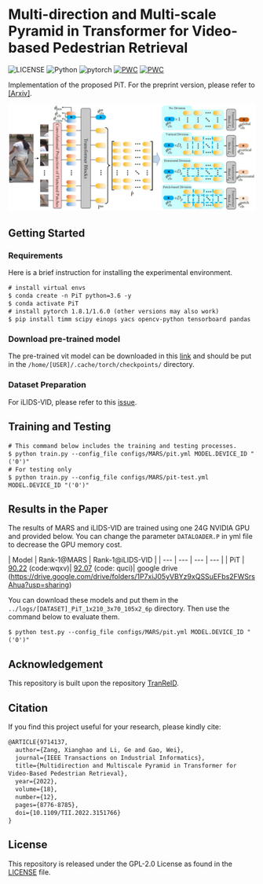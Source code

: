 # Multi-direction and Multi-scale Pyramid in Transformer for Video-based Pedestrian Retrieval
![LICENSE](https://img.shields.io/badge/license-GPL%202.0-green) ![Python](https://img.shields.io/badge/python-3.6-blue.svg) ![pytorch](https://img.shields.io/badge/pytorch-1.8.1-orange) 
[![PWC](https://img.shields.io/endpoint.svg?url=https://paperswithcode.com/badge/multi-direction-and-multi-scale-pyramid-in-1/person-re-identification-on-ilids-vid)](https://paperswithcode.com/sota/person-re-identification-on-ilids-vid?p=multi-direction-and-multi-scale-pyramid-in-1) [![PWC](https://img.shields.io/endpoint.svg?url=https://paperswithcode.com/badge/multi-direction-and-multi-scale-pyramid-in-1/person-re-identification-on-mars)](https://paperswithcode.com/sota/person-re-identification-on-mars?p=multi-direction-and-multi-scale-pyramid-in-1)

Implementation of the proposed PiT. For the preprint version, please refer to [[Arxiv]](https://arxiv.org/pdf/2202.06014.pdf).

![framework](./framework.jpg)


## Getting Started
### Requirements
Here is a brief instruction for installing the experimental environment.
```
# install virtual envs
$ conda create -n PiT python=3.6 -y
$ conda activate PiT
# install pytorch 1.8.1/1.6.0 (other versions may also work)
$ pip install timm scipy einops yacs opencv-python tensorboard pandas
```

### Download pre-trained model
The pre-trained vit model can be downloaded in this [link](https://github.com/rwightman/pytorch-image-models/releases/download/v0.1-vitjx/jx_vit_base_p16_224-80ecf9dd.pth) and should be put in the `/home/[USER]/.cache/torch/checkpoints/` directory.

### Dataset Preparation
For iLIDS-VID, please refer to this [issue](https://github.com/deropty/PiT/issues/2).

## Training and Testing
```
# This command below includes the training and testing processes.
$ python train.py --config_file configs/MARS/pit.yml MODEL.DEVICE_ID "('0')" 
# For testing only
$ python train.py --config_file configs/MARS/pit-test.yml MODEL.DEVICE_ID "('0')" 
```


## Results in the Paper
The results of MARS and iLIDS-VID are trained using one 24G NVIDIA GPU and provided below. You can change the parameter `DATALOADER.P` in yml file to decrease the GPU memory cost.

| Model | Rank-1@MARS | Rank-1@iLIDS-VID |
| --- | --- | --- | --- |
| PiT |  [90.22](https://pan.baidu.com/s/1nw5yofEilW0ffG_ZF4eoXQ) (code:wqxv)|  [92.07](https://pan.baidu.com/s/10LosWwUMktTiWvbHEP1Tjw) (code: quci)| google drive (https://drive.google.com/drive/folders/1P7xiJ05yVBYz9xQSSuEFbs2FWSrsAhua?usp=sharing)

You can download these models and put them in the `../logs/[DATASET]_PiT_1x210_3x70_105x2_6p` directory. Then use the command below to evaluate them.
 ```
$ python test.py --config_file configs/MARS/pit.yml MODEL.DEVICE_ID "('0')" 
```


## Acknowledgement

This repository is built upon the repository [TranReID](https://github.com/damo-cv/TransReID).

## Citation
If you find this project useful for your research, please kindly cite:

```
@ARTICLE{9714137,
  author={Zang, Xianghao and Li, Ge and Gao, Wei},
  journal={IEEE Transactions on Industrial Informatics}, 
  title={Multidirection and Multiscale Pyramid in Transformer for Video-Based Pedestrian Retrieval}, 
  year={2022},
  volume={18},
  number={12},
  pages={8776-8785},
  doi={10.1109/TII.2022.3151766}
}
```

## License
This repository is released under the GPL-2.0 License as found in the [LICENSE](LICENSE) file.
